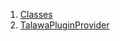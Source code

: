 

1. [Classes](plugins_talawa_plugin_provider/plugins_talawa_plugin_provider-library.html#classes)
2. [TalawaPluginProvider](plugins_talawa_plugin_provider/TalawaPluginProvider-class.html)
